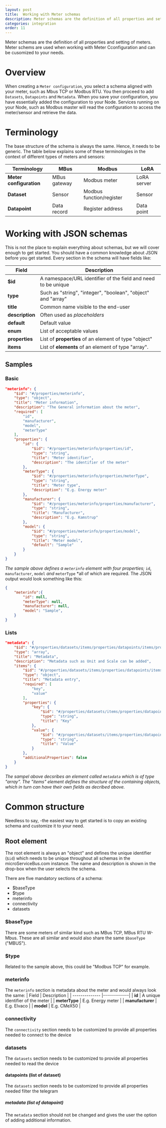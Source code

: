 ```yaml
---
layout: post
title:  Working with Meter schemas
description: Meter schemas are the definition of all properties and setting of meters. Meter schems are used when working with Meter Cconfiguration and can be cusomized to your needs.
categories: integration
order: 11
---
```


Meter schemas are the definition of all properties and setting of meters. Meter schems are used when working with Meter Cconfiguration and can be cusomized to your needs.

# Overview
When creating a `Meter configuration`, you select a schema aligned with your meter, such as Mbus TCP or Modbus RTU. You then proceed to add `Datasets`, `Datapoints` and `Metadata`. When you save your configuration, you have essentially added the configuration to your Node.
Services running on your Node, such as Modbus master will read the configuration to access the meter/sensor and retrieve the data.

# Terminology
The base structure of the schema is always the same. Hence, it needs to be generic. The table below explains some of these terminologies in the context of different types of meters and sensors: 

| Terminology    | MBus        | Modbus      | LoRA        |
| -------------- |-------------|-------------|-------------|
| **Meter configuration** | MBus gateway | Modbus meter | LoRA server 
| **Dataset** | Sensor | Modbus function/register | Sensor 
| **Datapoint** | Data record | Register address | Data point


# Working with JSON schemas
This is not the place to explain everything about schemas, but we will cover enough to get started. You should have a common knowledge about JSON before you get started.
Every section in the schema will have fields like:

| Field       | Description |
| -------------- |-------------|
| **$id** | A namespace/URL identifier of the field and need to be unique | 
| **type** | Such as "string", "integer", "boolean", "object" and "array" | 
| **title** | Common name visible to the end-user | 
| **description** | Often used as *placeholders* | 
| **default** | Default value | 
| **enum** | List of acceptable values |
| **properties** | List of **properties** of an element of type "object" |
| **items** | List of **elements** of an element of type "array".|

## Samples

### Basic
```json
"meterinfo": {
    "$id": "#/properties/meterinfo",
    "type": "object",
    "title": "Meter information",
    "description": "The General information about the meter",
    "required": [
        "id",
        "manufacturer",
        "model",
        "meterType"
    ],
    "properties": {
        "id": {
            "$id": "#/properties/meterinfo/properties/id",
            "type": "string",
            "title": "Meter identifier",
            "description": "The identifier of the meter"
        },
        "meterType": {
            "$id": "#/properties/meterinfo/properties/meterType",
            "type": "string",
            "title": "Meter type",
            "description": "E.g. Energy meter"
        },
        "manufacturer": {
            "$id": "#/properties/meterinfo/properties/manufacturer",
            "type": "string",
            "title": "Manufacturer",
            "description": "E.g. Kamstrup"
        },
        "model": {
            "$id": "#/properties/meterinfo/properties/model",
            "type": "string",
            "title": "Meter model",
            "default": "Sample"
        }
    }
}
```
*The sample above defines a `meterinfo` element with four properties;* `id`, `manufacturer`, `model` *and* `meterType` *all of which are required. The JSON output would look something like this:

```json
{
    "meterinfo":{
        "id": null,
        "meterType": null,
        "manufacturer": null,
        "model": "Sample",
    }
}
```
### Lists

```json
"metadata": {
    "$id": "#/properties/datasets/items/properties/datapoints/items/properties/metadata",
    "type": "array",
    "title": "Metadata",
    "description": "Metadata such as Unit and Scale can be added",
    "items": {
        "$id": "#/properties/datasets/items/properties/datapoints/items/properties/metadata/items",
        "type": "object",
        "title": "Metadata entry",
        "required": [
            "key",
            "value"
        ],
        "properties": {
            "key": {
                "$id": "#/properties/datasets/items/properties/datapoints/items/properties/metadata/items/properties/key",
                "type": "string",
                "title": "Key"
            },
            "value": {
                "$id": "#/properties/datasets/items/properties/datapoints/items/properties/metadata/items/properties/value",
                "type": "string",
                "title": "Value"
            }
        },
        "additionalProperties": false
    }
}
```
*The sampel above decsribes an element called `metadata` which is of type "array". The "items" element defines the structure of the containing objects, which in turn can have their own fields as decribed above.*

# Common structure
Needless to say, -the easiest way to get started is to copy an existing schema and customize it to your need.

## Root element
The root element is always an "object" and defines the unique identifier (`$id`) which needs to be unique throughout all schemas in the microServiceBus.com instance. The name and description is shown in the drop-box when the user selects the schema.

There are five mandatory sections of a schema:
* $baseType
* $type
* meterinfo
* connectivity
* datasets

### $baseType
There are some meters of similar kind such as MBus TCP, MBus RTU W-Mbus. These are all similar and would also share the same `$baseType` ("MBUS").

### $type
Related to the sample above, this could be "Modbus TCP" for example.

### meterinfo
The `meterinfo` section is metadata about the meter and would always look the same:
| Field       | Description |
| -------------- |-------------|
| **id** | A unique identifier of the meter | 
| **meterType** | E.g. Energy meter | 
| **manufacturer** | E.g. Elvaco | 
| **model** | E.g. CMeX50 | 

### connectivity
The `connectivity` section needs to be customized to provide all properties needed to connect to the device

### datasets
The `datasets` section needs to be customized to provide all properties needed to read the device

#### datapoints (list of dataset) 
The `datasets` section needs to be customized to provide all properties needed filter the telegram

##### metadata (list of datapoint) 
The `metadata` section should not be changed and gives the user the option of adding additional information. 
